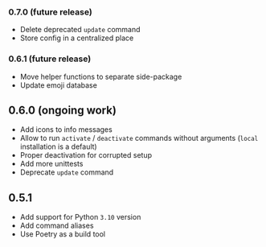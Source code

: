 ### 0.7.0 (future release)

* Delete deprecated `update` command
* Store config in a centralized place

### 0.6.1 (future release)

* Move helper functions to separate side-package
* Update emoji database

## 0.6.0 (ongoing work)

* Add icons to info messages
* Allow to run `activate` / `deactivate` commands without arguments (`local` installation is a default)
* Proper deactivation for corrupted setup
* Add more unittests
* Deprecate `update` command

## 0.5.1

* Add support for Python `3.10` version
* Add command aliases
* Use Poetry as a build tool
